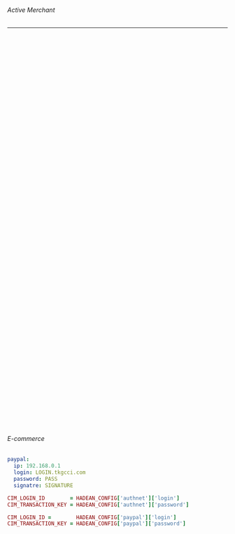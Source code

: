 ###### Active Merchant
---


```
```

```
```


```
```

```
```


```
```

```
```


```
```

```
```


```
```

```
```


```
```

```
```


```
```

```
```


```
```

```
```


```
```

```
```


```
```

```
```


```
```

```
```


```
```

```
```


```
```

```
```


```
```

```
```


```
```

```
```


```
```

```
```


```
```

```
```


```
```

```
```


```
```

```
```


```
```

```
```


```
```

```
```


```
```

```
```


```
```

```
```


```
```

```
```


```
```

```
```


```
```

```
```


```
```

```
```


```
```

```
```


```
```

```
```


```
```

```
```


```
```

```
```


```
```

```
```


```
```






###### E-commerce
```config/config.yml
paypal:
  ip: 192.168.0.1
  login: LOGIN.tkgcci.com
  password: PASS
  signatre: SIGNATURE
```


```environment.rb
CIM_LOGIN_ID        = HADEAN_CONFIG['authnet']['login'] 
CIM_TRANSACTION_KEY = HADEAN_CONFIG['authnet']['password']

CIM_LOGIN_ID =        HADEAN_CONFIG['paypal']['login']
CIM_TRANSACTION_KEY = HADEAN_CONFIG['paypal']['password']
```

```config/environments/[development|test|production].rb

```


```
```

```
```


```
```

```
```


```
```

```
```


```
```

```
```


```
```

```
```


```
```

```
```


```
```

```
```


```
```

```
```
